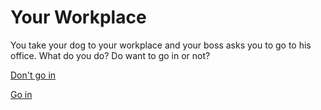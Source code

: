 # Your Workplace

You take your dog to your workplace and your boss asks you to go to his office. What do you do? Do want to go in or not?

[Don't go in](dontGoIn.md)

[Go in](goIn.md)